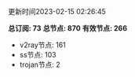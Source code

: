 更新时间2023-02-15 02:26:45

**总订阅: 73**
**总节点: 870**
**有效节点: 266**
- v2ray节点: 161
- ss节点: 103
- trojan节点: 2
